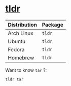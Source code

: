 # [tldr](https://github.com/tldr-pages/tldr)

| Distribution | Package |
| ------------ | ------- |
| Arch Linux   | `tldr`  |
| Ubuntu       | `tldr`  |
| Fedora       | `tldr`  |
| Homebrew     | `tldr`  |

Want to know `tar` ?:

```sh
tldr tar
```

